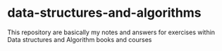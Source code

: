 # data-structures-and-algorithms
This repository are basically my notes and answers for exercises within Data structures and Algorithm books and courses

